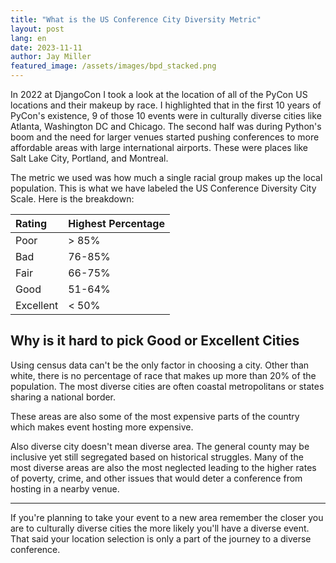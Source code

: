 ```yaml
---
title: "What is the US Conference City Diversity Metric"
layout: post
lang: en
date: 2023-11-11
author: Jay Miller
featured_image: /assets/images/bpd_stacked.png
---
```


In 2022 at DjangoCon I took a look at the location of all of the PyCon US locations and their makeup by race. I highlighted that in the first 10 years of PyCon's existence, 9 of those 10 events were in culturally diverse cities like Atlanta, Washington DC and Chicago. The second half was during Python's boom and the need for larger venues started pushing conferences to more affordable areas with large international airports. These were places like Salt Lake City, Portland, and Montreal.

The metric we used was how much a single racial group makes up the local population. This is what we have labeled the US Conference Diversity City Scale. Here is the breakdown:

| Rating    | Highest Percentage |
| :-------- | :----------------- |
| Poor      | > 85%              |
| Bad       | 76-85%             |
| Fair      | 66-75%             |
| Good      | 51-64%             |
| Excellent | < 50%              |

## Why is it hard to pick Good or Excellent Cities

Using census data can't be the only factor in choosing a city. Other than white, there is no percentage of race that makes up more than 20% of the population. The most diverse cities are often coastal metropolitans or states sharing a national border.

These areas are also some of the most expensive parts of the country which makes event hosting more expensive.

Also diverse city doesn't mean diverse area. The general county may be inclusive yet still segregated based on historical struggles. Many of the most diverse areas are also the most neglected leading to the higher rates of poverty, crime, and other issues that would deter a conference from hosting in a nearby venue.

---

If you're planning to take your event to a new area remember the closer you are to culturally diverse cities the more likely you'll have a diverse event. That said your location selection is only a part of the journey to a diverse conference.
